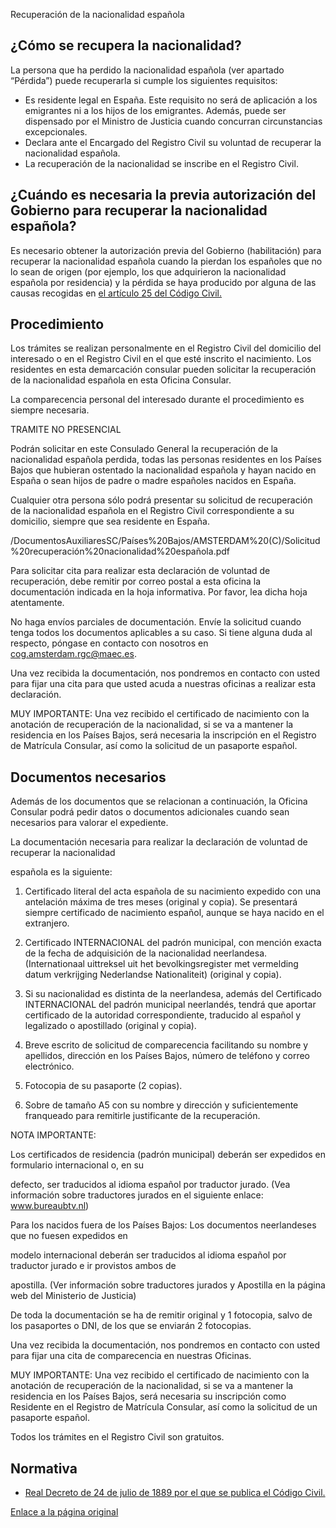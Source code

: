  Recuperación de la nacionalidad española

  ¿Cómo se recupera la nacionalidad?
----------------------------------

 La persona que ha perdido la nacionalidad española (ver apartado “Pérdida”) puede recuperarla si cumple los siguientes requisitos:

 * Es residente legal en España. Este requisito no será de aplicación a los emigrantes ni a los hijos de los emigrantes. Además, puede ser dispensado por el Ministro de Justicia cuando concurran circunstancias excepcionales.
* Declara ante el Encargado del Registro Civil su voluntad de recuperar la nacionalidad española.
* La recuperación de la nacionalidad se inscribe en el Registro Civil.

 ¿Cuándo es necesaria la previa autorización del Gobierno para recuperar la nacionalidad española?
-------------------------------------------------------------------------------------------------

  Es necesario obtener la autorización previa del Gobierno (habilitación) para recuperar la nacionalidad española cuando la pierdan los españoles que no lo sean de origen (por ejemplo, los que adquirieron la nacionalidad española por residencia) y la pérdida se haya producido por alguna de las causas recogidas en [el artículo 25 del Código Civil.](https://www.boe.es/buscar/act.php?id=BOE-A-1889-4763) 

 Procedimiento
-------------

 Los trámites se realizan personalmente en el Registro Civil del domicilio del interesado o en el Registro Civil en el que esté inscrito el nacimiento. Los residentes en esta demarcación consular pueden solicitar la recuperación de la nacionalidad española en esta Oficina Consular.

 La comparecencia personal del interesado durante el procedimiento es siempre necesaria.

 TRAMITE NO PRESENCIAL

Podrán solicitar en este Consulado General la recuperación de la nacionalidad española perdida, todas las personas residentes en los Países Bajos que hubieran ostentado la nacionalidad española y hayan nacido en España o sean hijos de padre o madre españoles nacidos en España.

Cualquier otra persona sólo podrá presentar su solicitud de recuperación de la nacionalidad española en el Registro Civil correspondiente a su domicilio, siempre que sea residente en España.

/DocumentosAuxiliaresSC/Países%20Bajos/AMSTERDAM%20(C)/Solicitud%20recuperación%20nacionalidad%20española.pdf

Para solicitar cita para realizar esta declaración de voluntad de recuperación, debe remitir por correo postal a esta oficina la documentación indicada en la hoja informativa. Por favor, lea dicha hoja atentamente.

No haga envíos parciales de documentación. Envíe la solicitud cuando tenga todos los documentos aplicables a su caso. Si tiene alguna duda al respecto, póngase en contacto con nosotros en cog.amsterdam.rgc@maec.es.

Una vez recibida la documentación, nos pondremos en contacto con usted para fijar una cita para que usted acuda a nuestras oficinas a realizar esta declaración.

MUY IMPORTANTE: Una vez recibido el certificado de nacimiento con la anotación de recuperación de la nacionalidad, si se va a mantener la residencia en los Países Bajos, será necesaria la inscripción en el Registro de Matrícula Consular, así como la solicitud de un pasaporte español.

 Documentos necesarios
---------------------

 Además de los documentos que se relacionan a continuación, la Oficina Consular podrá pedir datos o documentos adicionales cuando sean necesarios para valorar el expediente.

 La documentación necesaria para realizar la declaración de voluntad de recuperar la nacionalidad

española es la siguiente:

1. Certificado literal del acta española de su nacimiento expedido con una antelación máxima de tres meses (original y copia). Se presentará siempre certificado de nacimiento español, aunque se haya nacido en el extranjero.

2. Certificado INTERNACIONAL del padrón municipal, con mención exacta de la fecha de adquisición de la nacionalidad neerlandesa. (Internationaal uittreksel uit het bevolkingsregister met vermelding datum verkrijging Nederlandse Nationaliteit) (original y copia).

3. Si su nacionalidad es distinta de la neerlandesa, además del Certificado INTERNACIONAL del padrón municipal neerlandés, tendrá que aportar certificado de la autoridad correspondiente, traducido al español y legalizado o apostillado (original y copia).

4. Breve escrito de solicitud de comparecencia facilitando su nombre y apellidos, dirección en los Países Bajos, número de teléfono y correo electrónico.

5. Fotocopia de su pasaporte (2 copias).

6. Sobre de tamaño A5 con su nombre y dirección y suficientemente franqueado para remitirle justificante de la recuperación.

NOTA IMPORTANTE:

Los certificados de residencia (padrón municipal) deberán ser expedidos en formulario internacional o, en su

defecto, ser traducidos al idioma español por traductor jurado. (Vea información sobre traductores jurados en el siguiente enlace: www.bureaubtv.nl)

Para los nacidos fuera de los Países Bajos: Los documentos neerlandeses que no fuesen expedidos en

modelo internacional deberán ser traducidos al idioma español por traductor jurado e ir provistos ambos de

apostilla. (Ver información sobre traductores jurados y Apostilla en la página web del Ministerio de Justicia)

De toda la documentación se ha de remitir original y 1 fotocopia, salvo de los pasaportes o DNI, de los que se enviarán 2 fotocopias.

Una vez recibida la documentación, nos pondremos en contacto con usted para fijar una cita de comparecencia en nuestras Oficinas.

MUY IMPORTANTE: Una vez recibido el certificado de nacimiento con la anotación de recuperación de la nacionalidad, si se va a mantener la residencia en los Países Bajos, será necesaria su inscripción como Residente en el Registro de Matrícula Consular, así como la solicitud de un pasaporte español.

 Todos los trámites en el Registro Civil son gratuitos.

 Normativa
---------

 * [Real Decreto de 24 de julio de 1889 por el que se publica el Código Civil.](https://www.boe.es/buscar/act.php?id=BOE-A-1889-4763)

  [Enlace a la página original](https://www.exteriores.gob.es/Consulados/amsterdam/es/ServiciosConsulares/Paginas/index.aspx?scco=Pa%C3%ADses+Bajos&scd=9&scca=Nacionalidad&scs=Recuperaci%C3%B3n%20de%20la%20nacionalidad%20espa%C3%B1ola)